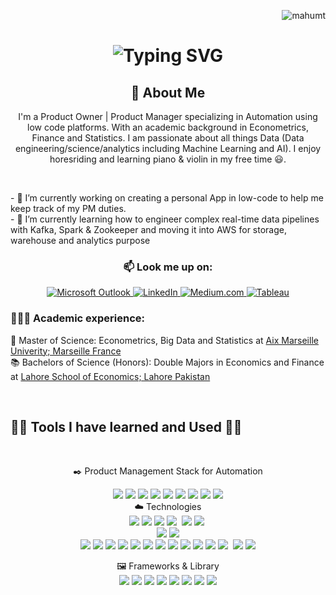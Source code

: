 <p align="right"><img src="https://komarev.com/ghpvc/?username=mahumt&label=Profile%20views&color=0e75b6&style=flat" alt="mahumt" /></p>

<div align="center">
    <h1>
        <img src="https://readme-typing-svg.herokuapp.com?font=Jetbrains+mono&size=40&duration=3000&color=33FF33&center=true&vCenter=true&width=435&lines=Hey..+I'm+Mahum;This+is..;..my+Github..;" alt="Typing SVG"/>
    </h1>
</div>

<div align="center">
    <h2>🚀 About Me</h2>
    <p>I'm a Product Owner | Product Manager specializing in Automation using low code platforms. With an academic background in Econometrics, Finance and Statistics. I am passionate about all things Data (Data engineering/science/analytics including Machine Learning and AI). I enjoy horesriding and learning piano & violin in my free time 😃. </p>
</p>
</div>

<br>
<div align="left">
    <p> - 🔭 I’m currently working on creating a personal App in low-code to help me keep track of my PM duties. <br>
- 🌱 I’m currently learning how to engineer complex real-time data pipelines with Kafka, Spark & Zookeeper and moving it into AWS for storage, warehouse and analytics purpose  </p>
</div>

<div align="center">
    <h3>📫 Look me up on:</h3>
    <a href="mailto:email@example.com">
        <img src="https://img.shields.io/badge/Microsoft_Outlook-0078D4?style=for-the-badge&logo=microsoft-outlook&logoColor=black" alt="Microsoft Outlook"/> </a>
    <a href="https://www.linkedin.com/in/mahum-tofiq">
        <img src="https://img.shields.io/badge/LinkedIn-0077B5?style=for-the-badge&logo=linkedin&logoColor=white" alt="LinkedIn"/> </a>
    <a href="https://medium.com/@mahumtofiq">
        <img src="https://img.shields.io/badge/Medium-12100E?style=for-the-badge&logo=medium&logoColor=white" alt="Medium.com"/> </a>
    <a href="https://public.tableau.com/profile/mahum.tofiq">
        <img src="https://img.shields.io/badge/Tableau-E97627?style=for-the-badge&logo=Tableau&logoColor=white" alt="Tableau"/> </a>    
</div>

<div>
<h3> 👨🏻‍🎓 Academic experience:</h3>
<p> 📘 Master of Science: Econometrics, Big Data and Statistics at <a href="https://feg.univ-amu.fr/en/formation/masters/m2-econometrics-statistics-parcours-econometrie-data-science">Aix Marseille Univerity; Marseille France</a> <br>
📚 Bachelors of Science (Honors): Double Majors in Economics and Finance at <a href="https://lahoreschoolofeconomics.edu.pk/getAcademicDegree/1">Lahore School of Economics; Lahore Pakistan</a> </p>
</div>

<br>

## 👩‍💻 Tools I have learned and Used 👩‍💻

<br>
<div align="center">
    <!-- Replace with your tech skills -->
    <p> ✒️ Product Management Stack for Automation </p>
    <img src="https://img.shields.io/badge/Appian-2322F0?style=for-the-badge&logo=Appian&logoColor=white"> 
    <img src="https://img.shields.io/badge/Azure_DevOps-0078D7?style=for-the-badge&logo=azure-devops&logoColor=white"/>
    <img src="https://img.shields.io/badge/Microsoft_Visio-3955A3?style=for-the-badge&logo=microsoft-visio&logoColor=white"  />
    <img src="https://img.shields.io/badge/Miro-F7C922?style=for-the-badge&logo=Miro&logoColor=050036" />
    <img src="https://img.shields.io/badge/Trello-0052CC?style=for-the-badge&logo=trello&logoColor=white" />
    <img src="https://img.shields.io/badge/confluence-%23172BF4.svg?style=for-the-badge&logo=confluence&logoColor=white" />
  	<img src="https://img.shields.io/badge/Microsoft_SharePoint-0078D4?style=for-the-badge&logo=microsoft-sharepoint&logoColor=white"/>
    <img src="https://img.shields.io/badge/power_bi-F2C811?style=for-the-badge&logo=powerbi&logoColor=black" />
    <img src="https://img.shields.io/badge/HTML5-E34F26?style=for-the-badge&logo=html5&logoColor=white"/>
</div>

<div align="center"> ☁️ Technologies <br>
<img src="https://img.shields.io/badge/AWS-232F3E?style=flat&logo=amazon-aws&logoColor=white" />
<img src="https://img.shields.io/badge/Google_Cloud-4285F4?style=flat&logo=google-cloud&logoColor=white" />
<img src="https://img.shields.io/badge/Docker-2496ED?style=flat&logo=docker&logoColor=white" />
<img src="https://img.shields.io/badge/Git-F05032?style=flat&logo=git&logoColor=white" />
<img src="" />
<img src="https://img.shields.io/badge/R-276DC3?style=for-the-badge&logo=r&logoColor=white"/>
<img src="https://img.shields.io/badge/Python-3776AB?style=flat&logo=python&logoColor=white"/>
<img src=""/>
<br>
<img src="https://img.shields.io/badge/Machine_Learning-FF6F61?style=flat&logoColor=white" /> 
<img src="https://img.shields.io/badge/Jupyter-F37626.svg?&style=for-the-badge&logo=Jupyter&logoColor=white"/>
<br>

<img src="https://img.shields.io/badge/SQL_Server-CC2927?style=flat&logo=microsoft-sql-server&logoColor=white" />
<img src="https://img.shields.io/badge/Snowflake-29B5E8?style=flat&logo=snowflake&logoColor=white" />
<img src=" https://img.shields.io/badge/MySQL-4479A1?style=flat&logo=mysql&logoColor=white"/>
<img src="https://img.shields.io/badge/PostgreSQL-336791?style=flat&logo=postgresql&logoColor=white"/>
<img src="https://img.shields.io/badge/MongoDB-47A248?style=flat&logo=mongodb&logoColor=white" />
<img src="https://img.shields.io/badge/Cassandra-1287B1?style=flat&logo=apache-cassandra&logoColor=white" />

<img src="https://img.shields.io/badge/Terraform-7B42BC?style=flat&logo=terraform&logoColor=white" />
<img src="https://img.shields.io/badge/Hadoop-DAA520?style=flat&logo=hadoop&logoColor=white" />
<img src="https://img.shields.io/badge/dbt-FF6F61?style=flat&logo=dbt&logoColor=white" />
<img src="https://img.shields.io/badge/Spark-E25A1C?style=flat&logo=apache-spark&logoColor=white" />
<img src="https://img.shields.io/badge/Kafka-231F20?style=flat&logo=apache-kafka&logoColor=white"/>
<img src="https://img.shields.io/badge/Airflow-017CEE?style=flat&logo=apache-airflow&logoColor=white" />
<img src="" />
<img src="https://img.shields.io/badge/Power_BI-F2C811?style=flat&logo=microsoft-power-bi&logoColor=white" />
<img src="https://img.shields.io/badge/Tableau-E97627?style=flat&logo=tableau&logoColor=white" />

🖼️  Frameworks & Library  <br>
<img src="https://img.shields.io/badge/TensorFlow-FF6F00?style=for-the-badge&logo=TensorFlow&logoColor=white"/>
<img src="https://img.shields.io/badge/scikit_learn-F7931E?style=for-the-badge&logo=scikit-learn&logoColor=white"/>
<img src="https://img.shields.io/badge/SciPy-654FF0?style=for-the-badge&logo=SciPy&logoColor=white"/>
<img src="https://img.shields.io/badge/PyTorch-EE4C2C?style=for-the-badge&logo=pytorch&logoColor=white"/>
<img src="https://img.shields.io/badge/Keras-FF0000?style=for-the-badge&logo=keras&logoColor=white"/>
<img src="https://img.shields.io/badge/Pandas-2C2D72?style=for-the-badge&logo=pandas&logoColor=white"/>
<img src="https://img.shields.io/badge/Plotly-239120?style=for-the-badge&logo=plotly&logoColor=white"/>
<img src="https://img.shields.io/badge/Flask-000000?style=for-the-badge&logo=flask&logoColor=white"/>
 </div>
<!-----
#### 🔥 Github Streaks</summary>
<img height="180em" src="https://github-readme-streak-stats.herokuapp.com/?user=mahumt&hide_border=true" />
![Snake animation](https://github.com/mahumt/mahumt/blob/output/github-contribution-grid-snake.svg) 
"https://github.com/alexandresanlim/Badges4-README.md-Profile" 
>
